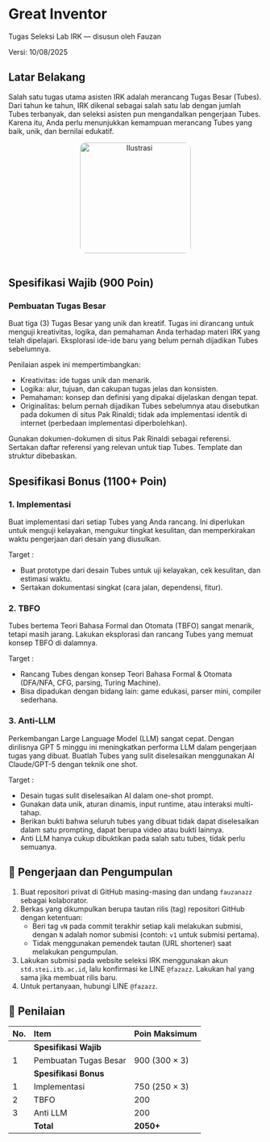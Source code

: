    # Great Inventor
   Tugas Seleksi Lab IRK — disusun oleh Fauzan
   
   Versi: 10/08/2025
   
   ## Latar Belakang
   Salah satu tugas utama asisten IRK adalah merancang Tugas Besar (Tubes). Dari tahun ke tahun, IRK dikenal sebagai salah satu lab dengan jumlah Tubes terbanyak, dan seleksi asisten pun mengandalkan pengerjaan Tubes. Karena itu, Anda perlu menunjukkan kemampuan merancang Tubes yang baik, unik, dan bernilai edukatif.
   
   <div align=center>
<img src="https://github.com/user-attachments/assets/f77b2fc1-3f02-4f28-a571-866a4855b8ff" alt="Ilustrasi" width="220" height="auto" style="object-fit:cover;border-radius:12px;" />
   <br>
     
   <br>
   </div>
   
   ## Spesifikasi Wajib (900 Poin)
   
   ### Pembuatan Tugas Besar
   
   Buat tiga (3) Tugas Besar yang unik dan kreatif. Tugas ini dirancang untuk menguji kreativitas, logika, dan pemahaman Anda terhadap materi IRK yang telah dipelajari. Eksplorasi ide-ide baru yang belum pernah dijadikan Tubes sebelumnya.
   
   Penilaian aspek ini mempertimbangkan:
   - Kreativitas: ide tugas unik dan menarik.
   - Logika: alur, tujuan, dan cakupan tugas jelas dan konsisten.
   - Pemahaman: konsep dan definisi yang dipakai dijelaskan dengan tepat.
   - Originalitas: belum pernah dijadikan Tubes sebelumnya atau disebutkan pada dokumen di situs Pak Rinaldi; tidak ada implementasi identik di internet (perbedaan implementasi diperbolehkan).
   
   Gunakan dokumen-dokumen di situs Pak Rinaldi sebagai referensi. Sertakan daftar referensi yang relevan untuk tiap Tubes.
   Template dan struktur dibebaskan.
   
   ## Spesifikasi Bonus (1100+ Poin)
   
   ### 1. Implementasi
   
   Buat implementasi dari setiap Tubes yang Anda rancang. Ini diperlukan untuk menguji kelayakan, mengukur tingkat kesulitan, dan memperkirakan waktu pengerjaan dari desain yang diusulkan.
   
   Target :
   - Buat prototype dari desain Tubes untuk uji kelayakan, cek kesulitan, dan estimasi waktu.
   - Sertakan dokumentasi singkat (cara jalan, dependensi, fitur).
   
   ### 2. TBFO
   
   Tubes bertema Teori Bahasa Formal dan Otomata (TBFO) sangat menarik, tetapi masih jarang. Lakukan eksplorasi dan rancang Tubes yang memuat konsep TBFO di dalamnya.
   
   Target :
   - Rancang Tubes dengan konsep Teori Bahasa Formal & Otomata (DFA/NFA, CFG, parsing, Turing Machine).
   - Bisa dipadukan dengan bidang lain: game edukasi, parser mini, compiler sederhana.
   
   ### 3. Anti-LLM
   
   Perkembangan Large Language Model (LLM) sangat cepat. Dengan dirilisnya GPT 5 minggu ini meningkatkan performa LLM dalam pengerjaan tugas yang dibuat. Buatlah Tubes yang sulit diselesaikan menggunakan AI Claude/GPT-5 dengan teknik one shot.
   
   Target :
   - Desain tugas sulit diselesaikan AI dalam one-shot prompt.
   - Gunakan data unik, aturan dinamis, input runtime, atau interaksi multi-tahap.
   - Berikan bukti bahwa seluruh tubes yang dibuat tidak dapat diselesaikan dalam satu prompting, dapat berupa video atau bukti lainnya.
   - Anti LLM hanya cukup dibuktikan pada salah satu tubes, tidak perlu semuanya.
   
   
   ## 📂 Pengerjaan dan Pengumpulan
   1. Buat repositori privat di GitHub masing-masing dan undang `fauzanazz` sebagai kolaborator.
   2. Berkas yang dikumpulkan berupa tautan rilis (tag) repositori GitHub dengan ketentuan:
      - Beri tag `vN` pada commit terakhir setiap kali melakukan submisi, dengan `N` adalah nomor submisi (contoh: `v1` untuk submisi pertama).
      - Tidak menggunakan pemendek tautan (URL shortener) saat melakukan pengumpulan.
   3. Lakukan submisi pada website seleksi IRK menggunakan akun `std.stei.itb.ac.id`, lalu konfirmasi ke LINE `@fazazz`. Lakukan hal yang sama jika membuat rilis baru.
   4. Untuk pertanyaan, hubungi LINE `@fazazz`.
   
   ## 📌 Penilaian
   
   | No. | Item                  | Poin Maksimum   |
   | :-- | :-------------------- | :-------------- |
   |     | **Spesifikasi Wajib** |                 |
   | 1   | Pembuatan Tugas Besar | 900 (300 × 3)   |
   |     | **Spesifikasi Bonus** |                 |
   | 1   | Implementasi          | 750 (250 × 3)   |
   | 2   | TBFO                  | 200             |
   | 3   | Anti LLM              | 200
   |     | **Total**             | **2050+**       |

